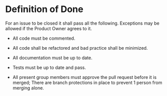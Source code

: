 # Definition of Done
For an issue to be closed it shall pass all the following. Exceptions may be allowed if the Product Owner agrees to it.

- All code must be commented.

- All code shall be refactored and bad practice shall be minimized.

- All documentation must be up to date.

- Tests must be up to date and pass.

- All present group members must approve the pull request before it is merged; There are branch protections in place to prevent 1 person from merging alone.